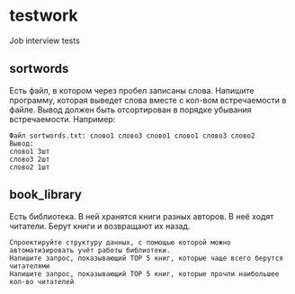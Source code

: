 # testwork
Job interview tests

## sortwords

Есть файл, в котором через пробел записаны слова. Напишите программу, которая выведет слова
вместе с кол-вом встречаемости в файле. Вывод должен быть отсортирован в порядке убывания
встречаемости.
Например:
```
Файл sortwords.txt: слово1 слово3 слово1 слово1 слово3 слово2
Вывод:
слово1 3шт
слово3 2шт
слово2 1шт
```

## book_library

Есть библиотека. В ней хранятся книги разных авторов. В неё ходят читатели. Берут книги и
возвращают их назад.

    Спроектируйте структуру данных, с помощью которой можно автоматизировать учёт работы библиотеки.
    Напишите запрос, показывающий TOP 5 книг, которые чаще всего берутся читателями
    Напишите запрос, показывающий TOP 5 книг, которые прочли наибольшее кол-во читателей
